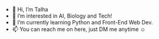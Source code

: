- 👋 Hi, I’m Talha
- 👀 I’m interested in AI, Biology and Tech!
- 🌱 I’m currently learning Python and Front-End Web Dev.
- 📫 You can reach me on here, just DM me anytime ☺

<!---
TalsLabs/TalsLabs is a ✨ special ✨ repository because its `README.md` (this file) appears on your GitHub profile.
You can click the Preview link to take a look at your changes.
--->
